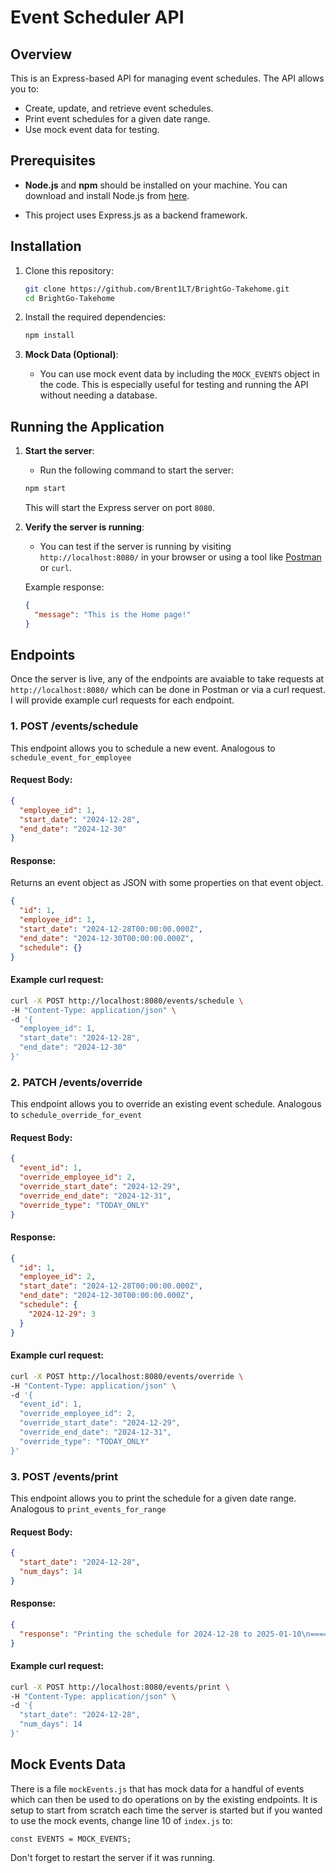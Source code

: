 # Event Scheduler API

## Overview

This is an Express-based API for managing event schedules. The API allows you to:
- Create, update, and retrieve event schedules.
- Print event schedules for a given date range.
- Use mock event data for testing.

## Prerequisites

- **Node.js** and **npm** should be installed on your machine. You can download and install Node.js from [here](https://nodejs.org/).

- This project uses Express.js as a backend framework.

## Installation

1. Clone this repository:

    ```bash
    git clone https://github.com/Brent1LT/BrightGo-Takehome.git
    cd BrightGo-Takehome
    ```

2. Install the required dependencies:

    ```bash
    npm install
    ```

3. **Mock Data (Optional)**:
   - You can use mock event data by including the `MOCK_EVENTS` object in the code. This is especially useful for testing and running the API without needing a database.

## Running the Application

1. **Start the server**:
   - Run the following command to start the server:

    ```bash
    npm start
    ```

    This will start the Express server on port `8080`.

2. **Verify the server is running**:
   - You can test if the server is running by visiting `http://localhost:8080/` in your browser or using a tool like [Postman](https://www.postman.com/) or `curl`.

    Example response:
    
    ```json
    {
      "message": "This is the Home page!"
    }
    ```

## Endpoints

Once the server is live, any of the endpoints are avaiable to take requests at `http://localhost:8080/` which can be done in Postman or via a curl request.
I will provide example curl requests for each endpoint.

### 1. **POST /events/schedule**

This endpoint allows you to schedule a new event. Analogous to `schedule_event_for_employee`

#### Request Body:

```json
{
  "employee_id": 1,
  "start_date": "2024-12-28",
  "end_date": "2024-12-30"
}
```

#### Response:
Returns an event object as JSON with some properties on that event object.

```json
{
  "id": 1,
  "employee_id": 1,
  "start_date": "2024-12-28T00:00:00.000Z",
  "end_date": "2024-12-30T00:00:00.000Z",
  "schedule": {}
}
```

#### Example curl request:
```bash
curl -X POST http://localhost:8080/events/schedule \
-H "Content-Type: application/json" \
-d '{
  "employee_id": 1,
  "start_date": "2024-12-28",
  "end_date": "2024-12-30"
}'
```

### 2. **PATCH /events/override**

This endpoint allows you to override an existing event schedule. Analogous to `schedule_override_for_event`

#### Request Body:

```json
{
  "event_id": 1,
  "override_employee_id": 2,
  "override_start_date": "2024-12-29",
  "override_end_date": "2024-12-31",
  "override_type": "TODAY_ONLY"
}
```

#### Response:

```json
{
  "id": 1,
  "employee_id": 2,
  "start_date": "2024-12-28T00:00:00.000Z",
  "end_date": "2024-12-30T00:00:00.000Z",
  "schedule": {
    "2024-12-29": 3
  }
}
```

#### Example curl request:
```bash
curl -X POST http://localhost:8080/events/override \
-H "Content-Type: application/json" \
-d '{
  "event_id": 1,
  "override_employee_id": 2,
  "override_start_date": "2024-12-29",
  "override_end_date": "2024-12-31",
  "override_type": "TODAY_ONLY"
}'
```

### 3. **POST /events/print**

This endpoint allows you to print the schedule for a given date range. Analogous to `print_events_for_range`

#### Request Body:

```json
{
  "start_date": "2024-12-28",
  "num_days": 14
}
```

#### Response:

```json
{
  "response": "Printing the schedule for 2024-12-28 to 2025-01-10\n==========2024-12-28==========\nEvent 1 | 2024-12-28 | Employee 1\n==========2024-12-29==========\nEvent 1 | 2024-12-29 | Employee 1\n==========2024-12-30==========\nEvent 1 | 2024-12-30 | Employee 1"
}
```

#### Example curl request:
```bash
curl -X POST http://localhost:8080/events/print \
-H "Content-Type: application/json" \
-d '{
  "start_date": "2024-12-28",
  "num_days": 14
}'
```

## Mock Events Data

There is a file `mockEvents.js` that has mock data for a handful of events which can then be used to do operations on by the existing endpoints.
It is setup to start from scratch each time the server is started but if you wanted to use the mock events, change line 10 of `index.js` to:

```
const EVENTS = MOCK_EVENTS;
```
Don't forget to restart the server if it was running. 